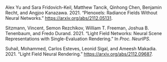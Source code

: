 Alex Yu and Sara Fridovich-Keil, Matthew Tancik, Qinhong Chen, Benjamin
Recht, and Angjoo Kanazawa. 2021. “Plenoxels: Radiance Fields Without
Neural Networks.” <https://arxiv.org/abs/2112.05131>.

Sitzmann, Vincent, Semon Rezchikov, William T. Freeman, Joshua B.
Tenenbaum, and Fredo Durand. 2021. “Light Field Networks: Neural Scene
Representations with Single-Evaluation Rendering.” In *Proc. NeurIPS*.

Suhail, Mohammed, Carlos Esteves, Leonid Sigal, and Ameesh Makadia.
2021. “Light Field Neural Rendering.”
<https://arxiv.org/abs/2112.09687>.
